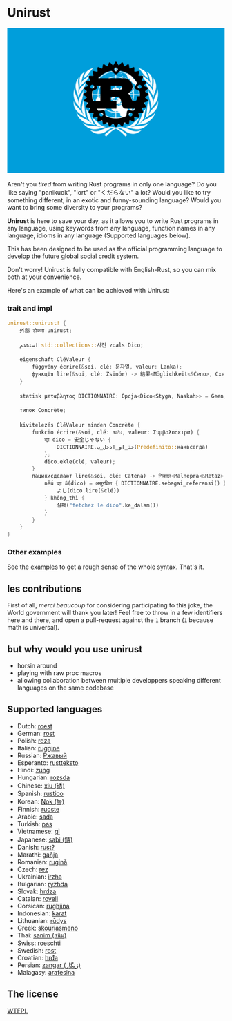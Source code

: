 # Unirust

![](https://github.com/charyan/unirust/raw/1/logo.jpeg)

Aren't you _tired_ from writing Rust programs in only one language? Do you like saying
"panikuok", "lort" or "くだらない" a lot? Would you like to try something different, in an exotic and
funny-sounding language? Would you want to bring some diversity to your
programs?

**Unirust** is here to save your day, as it allows you to
write Rust programs in any language, using keywords from any language, function names in any language,
 idioms in any language (Supported languages below).

This has been designed to be used as the official programming language to develop the future global social credit system.

Don't worry!
Unirust is fully compatible with English-Rust, so you can mix both at your
convenience.

Here's an example of what can be achieved with Unirust:

### trait and impl

```rust
unirust::unirust! {
    外部 टोकरा unirust;

    استخدم std::collections::사전 zoals Dico;

    eigenschaft CléValeur {
        függvény écrire(&soi, clé: 문자열, valeur: Lanka);
        функція lire(&soi, clé: Zsinór) -> 結果<Möglichkeit<&Ĉeno>, Cxeno>;
    }

    statisk μεταβλητος DICTIONNAIRE: Opcja<Dico<Styga, Naskah>> = Geen;

    типок Concrète;

    kivitelezés CléValeur minden Concrète {
        funkcio écrire(&soi, clé: สตริง, valeur: Συμβολοσειρα) {
            द्या dico = 安全じゃない {
                DICTIONNAIRE.خذ_او_ادخل_ب(Predefinito::каквсегда)
            };
            dico.ekle(clé, valeur);
        }
        пацикисделают lire(&soi, clé: Catena) -> निकाल<Malnepra<&Retaz>, Низ> {
            nếu द्या มี(dico) = असुरक्षित { DICTIONNAIRE.sebagai_referensi() } {
                よし(dico.lire(&clé))
            } không_thì {
                실패("fetchez le dico".ke_dalam())
            }
        }
    }
}
```

### Other examples

See the [examples](./examples/src/main.rs) to get a rough sense of the whole
syntax. That's it.

## les contributions

First of all, _merci beaucoup_ for considering participating to this joke, the
World government will thank you later! Feel free to throw in a few identifiers
here and there, and open a pull-request against the `1` branch (`1` because math is universal).


## but why would you use unirust

- horsin around
- playing with raw proc macros
- allowing collaboration between multiple developpers speaking different languages on the same codebase

## Supported languages

- Dutch: [roest](https://github.com/jeroenhd/roest)
- German: [rost](https://github.com/michidk/rost)
- Polish: [rdza](https://github.com/phaux/rdza)
- Italian: [ruggine](https://github.com/DamianX/ruggine)
- Russian: [Ржавый](https://github.com/Sanceilaks/rzhavchina)
- Esperanto: [rustteksto](https://github.com/dscottboggs/rustteksto)
- Hindi: [zung](https://github.com/rishit-khandelwal/zung)
- Hungarian: [rozsda](https://github.com/jozsefsallai/rozsda)
- Chinese: [xiu (锈)](https://github.com/lucifer1004/xiu)
- Spanish: [rustico](https://github.com/UltiRequiem/rustico)
- Korean: [Nok (녹)](https://github.com/Alfex4936/nok)
- Finnish: [ruoste](https://github.com/vkoskiv/ruoste)
- Arabic: [sada](https://github.com/LAYGATOR/sada)
- Turkish: [pas](https://github.com/ekimb/pas)
- Vietnamese: [gỉ](https://github.com/Huy-Ngo/gir)
- Japanese: [sabi (錆)](https://github.com/yuk1ty/sabi)
- Danish: [rust?](https://github.com/LunaTheFoxgirl/rust-dk)
- Marathi: [gan̄ja](https://github.com/pranavgade20/ganja)
- Romanian: [rugină](https://github.com/aionescu/rugina)
- Czech: [rez](https://github.com/radekvit/rez)
- Ukrainian: [irzha](https://github.com/brokeyourbike/irzha)
- Bulgarian: [ryzhda](https://github.com/gavadinov/ryzhda)
- Slovak: [hrdza](https://github.com/TheMessik/hrdza)
- Catalan: [rovell](https://github.com/gborobio73/rovell)
- Corsican: [rughjina](https://github.com/aldebaranzbradaradjan/rughjina)
- Indonesian: [karat](https://github.com/annurdien/karat)
- Lithuanian: [rūdys](https://github.com/TruncatedDinosour/rudys)
- Greek: [skouriasmeno](https://github.com/devlocalhost/skouriasmeno)
- Thai: [sanim (สนิม)](https://github.com/korewaChino/sanim)
- Swiss: [roeschti](https://github.com/Georg-code/roeschti)
- Swedish: [rost](https://github.com/vojd/rost/)
- Croatian: [hrđa](https://github.com/njelich/hrdja)
- Persian: [zangar (زنگار)](https://github.com/ui-ce/zangar)
- Malagasy: [arafesina](https://github.com/luckasRanarison/arafesina)

## The license

[WTFPL](http://www.wtfpl.net/)
